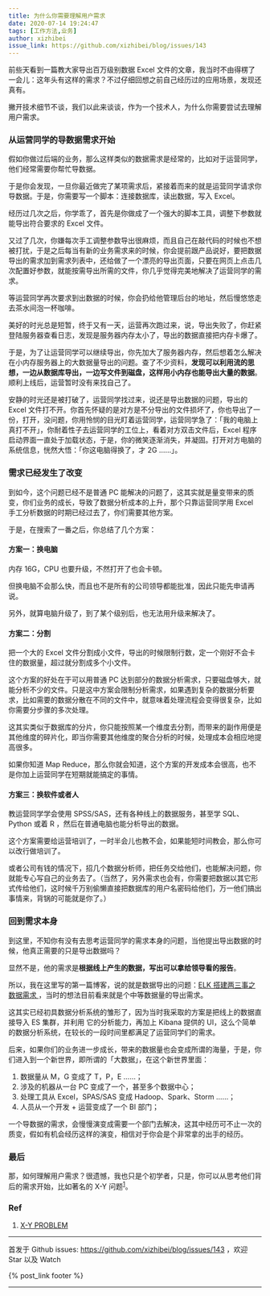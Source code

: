 ```yaml
---
title: 为什么你需要理解用户需求
date: 2020-07-14 19:24:47
tags: [工作方法,业务]
author: xizhibei
issue_link: https://github.com/xizhibei/blog/issues/143
---
```

<!-- en_title: why-do-you-need-to-understand-user-needs -->

前些天看到一篇教大家导出百万级别数据 Excel 文件的文章，我当时不由得楞了一会儿：这年头有这样的需求？不过仔细回想之前自己经历过的应用场景，发现还真有。

撇开技术细节不谈，我们以此来谈谈，作为一个技术人，为什么你需要尝试去理解用户需求。

### 从运营同学的导数据需求开始

假如你做过后端的业务，那么这样类似的数据需求是经常的，比如对于运营同学，他们经常需要你帮忙导数据。

于是你会发现，一旦你最近做完了某项需求后，紧接着而来的就是运营同学请求你导数据。于是，你需要写一个脚本：连接数据库，读出数据，写入 Excel。

经历过几次之后，你学乖了，首先是你做成了一个强大的脚本工具，调整下参数就能导出符合要求的 Excel 文件。

又过了几次，你嫌每次手工调整参数导出很麻烦，而且自己在敲代码的时候也不想被打扰，于是之后每当有新的业务需求来的时候，你会提前跟产品说好，要把数据导出的需求加到需求列表中，还给做了一个漂亮的导出页面，只要在网页上点击几次配置好参数，就能按需导出所需的文件，你几乎觉得完美地解决了运营同学的需求。

等运营同学再次要求到出数据的时候，你会扔给他管理后台的地址，然后慢悠悠走去茶水间泡一杯咖啡。

美好的时光总是短暂，终于又有一天，运营再次跑过来，说，导出失败了，你赶紧登陆服务器查看日志，发现是服务器内存太小了，导出的数据直接把内存卡爆了。

于是，为了让运营同学可以继续导出，你先加大了服务器内存，然后想着怎么解决在小内存服务器上的大数据量导出的问题。查了不少资料，**发现可以利用流的思想，一边从数据库导出，一边写文件到磁盘，这样用小内存也能导出大量的数据**。顺利上线后，运营暂时没有来找自己了。

安静的时光还是被打破了，运营同学找过来，说还是导出数据的问题，导出的 Excel 文件打不开。你首先怀疑的是对方是不分导出的文件损坏了，你也导出了一份，打开，没问题，你用怜悯的目光盯着运营同学，运营同学急了：「我的电脑上真打不开」，你耐着性子去运营同学的工位上，看着对方双击文件后，Excel 程序启动界面一直处于加载状态，于是，你的微笑逐渐消失，并凝固。打开对方电脑的系统信息，恍然大悟：「你这电脑得换了，才 2G ……」。

### 需求已经发生了改变

到如今，这个问题已经不是普通 PC 能解决的问题了，这其实就是量变带来的质变，你们业务的成长，导致了数据分析成本的上升，那个只靠运营同学用 Excel 手工分析数据的时期已经过去了，你们需要其他方案。

于是，在搜索了一番之后，你总结了几个方案：

#### 方案一：换电脑

内存 16G，CPU 也要升级，不然打开了也会卡顿。

但换电脑不会那么快，而且也不是所有的公司领导都能批准，因此只能先申请再说。

另外，就算电脑升级了，到了某个级别后，也无法用升级来解决了。

#### 方案二：分割

把一个大的 Excel 文件分割成小文件，导出的时候限制行数，定一个刚好不会卡住的数据量，超过就分割成多个小文件。

这个方案的好处在于可以用普通 PC 达到部分的数据分析需求，只要磁盘够大，就能分析不少的文件。只是这中方案会限制分析需求，如果遇到复杂的数据分析要求，比如需要的数据分散在不同的文件中，就意味着处理流程会变得很复杂，比如你需要分步骤的多次处理。

这其实类似于数据库的分片，你只能按照某一个维度去分割，而带来的副作用便是其他维度的碎片化，即当你需要其他维度的聚合分析的时候，处理成本会相应地提高很多。

如果你知道 Map Reduce，那么你就会知道，这个方案的开发成本会很高，也不是你加上运营同学在短期就能搞定的事情。

#### 方案三：换软件或者人

教运营同学学会使用 SPSS/SAS，还有各种线上的数据服务，甚至学 SQL、Python 或着 R ，然后在普通电脑也能分析导出的数据。

这个方案需要给运营培训了，一时半会儿也教不会，如果能短时间教会，那么你可以改行做培训了。

或者公司有钱的情况下，招几个数据分析师，把任务交给他们，也能解决问题，你就能专心写自己的业务去了。（当然了，另外需求也会有，你需要把数据以其它形式传给他们，这时候千万别偷懒直接把数据库的用户名密码给他们，万一他们搞出事情来，背锅的可能就是你了。）

### 回到需求本身

到这里，不知你有没有去思考运营同学的需求本身的问题，当他提出导出数据的时候，他真正需要的只是导出数据吗？

显然不是，他的需求是**根据线上产生的数据，写出可以拿给领导看的报告**。

所以，我在这里写的第一篇博客，说的就是数据导出的问题：[ELK 搭建两三事之数据需求
](https://github.com/xizhibei/blog/issues/1) ，当时的想法目前看来就是个中等数据量的导出需求。

这其实已经初具数据分析系统的雏形了，因为当时我采取的方案是把线上的数据直接导入 ES 集群，并利用 它的分析能力，再加上 Kibana 提供的 UI，这么个简单的数据分析系统，在较长的一段时间里都满足了运营同学们的需求。

后来，如果你们的业务进一步成长，带来的数据量也会变成所谓的海量，于是，你们进入到一个新世界，即所谓的「大数据」，在这个新世界里面：

1.  数据量从 M，G 变成了 T，P，E ……；
2.  涉及的机器从一台 PC 变成了一个，甚至多个数据中心；
3.  处理工具从 Excel，SPAS/SAS 变成 Hadoop、Spark、Storm ……；
4.  人员从一个开发 + 运营变成了一个 BI 部门；

一个导数据的需求，会慢慢演变成需要一个部门去解决，这其中经历可不止一次的质变，假如有机会经历这样的演变，相信对于你会是个非常拿的出手的经历。

### 最后

那，如何理解用户需求？很遗憾，我也只是个初学者，只是，你可以从思考他们背后的需求开始，比如著名的 X-Y 问题<sup>[1]</sup>。

### Ref

1.  [X-Y PROBLEM][1]

[1]: https://coolshell.cn/articles/10804.html


***
首发于 Github issues: https://github.com/xizhibei/blog/issues/143 ，欢迎 Star 以及 Watch

{% post_link footer %}
***